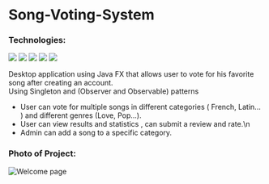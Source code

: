 # Song-Voting-System
### Technologies:

<img src="https://img.shields.io/badge/-JAVA-FC4C02?logo=JAVA&logoColor=fff" />  <img src="https://img.shields.io/badge/-JAVA%20FX-512BD4?logo=JAVA%20FX&logoColor=fff" />
<img src="https://img.shields.io/badge/-Design%20Pattern-FF4F8B?logo=Design%20Pattern&logoColor=fff" />
<img src="https://img.shields.io/badge/-MySQL-1572b6?logo=MySQL&logoColor=fff" />
<img src="https://img.shields.io/badge/-Batch%20File-68A51C?logo=Batch%20File&logoColor=fff" />


Desktop application using Java FX that allows user to vote for his favorite song after creating an account.  
Using Singleton and (Observer and Observable) patterns 
-	User can vote for multiple songs in different categories ( French, Latin... ) and different genres (Love, Pop...). 
-	User can view results and statistics , can submit a review and rate.\n 
-	Admin can add a song to a specific category. 

### Photo of Project:
![Welcome page](https://user-images.githubusercontent.com/110610925/183156282-70152a61-b33b-47ee-ade3-eb9e833f639f.png)

